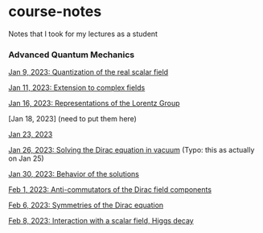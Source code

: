 # course-notes
Notes that I took for my lectures as a student

### Advanced Quantum Mechanics

[Jan 9, 2023: Quantization of the real scalar field](Advanced%20Quantum%20Mechanics/lectures/lec_jan9.pdf)

[Jan 11, 2023: Extension to complex fields](Advanced%20Quantum%20Mechanics/lectures/lec_jan11.pdf)

[Jan 16, 2023: Representations of the Lorentz Group](Advanced%20Quantum%20Mechanics/lectures/lecture_jan16.pdf)

[Jan 18, 2023] (need to put them here)

[Jan 23, 2023](Advanced%20Quantum%20Mechanics/lectures/lec_jan23.pdf)

[Jan 26, 2023: Solving the Dirac equation in vacuum](Advanced%20Quantum%20Mechanics/lectures/lec_jan26.pdf) (Typo: this as actually on Jan 25)

[Jan 30, 2023: Behavior of the solutions](Advanced%20Quantum%20Mechanics/lectures/lec_jan30.pdf)

[Feb 1, 2023: Anti-commutators of the Dirac field components](Advanced%20Quantum%20Mechanics/lectures/lec_feb1.pdf)

[Feb 6, 2023: Symmetries of the Dirac equation](Advanced%20Quantum%20Mechanics/lectures/lec_feb6.pdf)

[Feb 8, 2023: Interaction with a scalar field, Higgs decay](Advanced%20Quantum%20Mechanics/lectures/lec_feb8.pdf)
